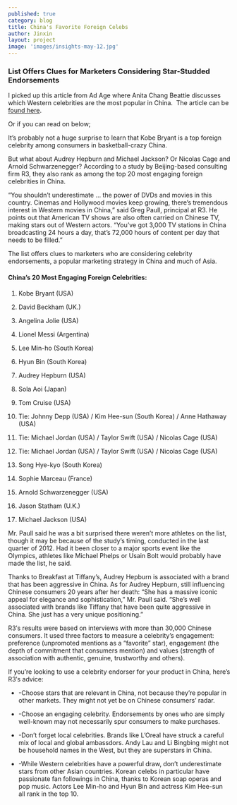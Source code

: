 ```yaml
---
published: true
category: blog
title: China's Favorite Foreign Celebs
author: Jinxin
layout: project
image: 'images/insights-may-12.jpg'
---
```


### List Offers Clues for Marketers Considering Star-Studded Endorsements


I picked up this article from Ad Age where Anita Chang Beattie discusses which Western celebrities are the most popular in China.  The article can be [found here](http://adage.com/article/global-news/favorite-celebrities-china-kobe-nicolas-cage/240652/).



Or if you can read on below;



It’s probably not a huge surprise to learn that Kobe Bryant is a top foreign celebrity among consumers in basketball-crazy China.


But what about Audrey Hepburn and Michael Jackson? Or Nicolas Cage and Arnold Schwarzenegger? According to a study by Beijing-based consulting firm R3, they also rank as among the top 20 most engaging foreign celebrities in China.


“You shouldn’t underestimate … the power of DVDs and movies in this country. Cinemas and Hollywood movies keep growing, there’s tremendous interest in Western movies in China,” said Greg Paull, principal at R3. He points out that American TV shows are also often carried on Chinese TV, making stars out of Western actors. “You’ve got 3,000 TV stations in China broadcasting 24 hours a day, that’s 72,000 hours of content per day that needs to be filled.”


The list offers clues to marketers who are considering celebrity endorsements, a popular marketing strategy in China and much of Asia. 



#### China’s 20 Most Engaging Foreign Celebrities:

1. Kobe Bryant (USA)

1. David Beckham (UK.)

1. Angelina Jolie (USA)

1. Lionel Messi (Argentina)

1. Lee Min-ho (South Korea)

1. Hyun Bin (South Korea)

1. Audrey Hepburn (USA)

1. Sola Aoi (Japan)

1. Tom Cruise (USA)

1. Tie: Johnny Depp (USA) / Kim Hee-sun (South Korea) /  Anne Hathaway (USA)

1. Tie: Michael Jordan (USA) / Taylor Swift (USA) / Nicolas Cage (USA)

1. Tie: Michael Jordan (USA) / Taylor Swift (USA) / Nicolas Cage (USA)

1. Song Hye-kyo (South Korea)

1. Sophie Marceau (France)

1. Arnold Schwarzenegger (USA)

1. Jason Statham (U.K.)

1. Michael Jackson (USA)



Mr. Paull said he was a bit surprised there weren’t more athletes on the list, though it may be because of the study’s timing, conducted in the last quarter of 2012. Had it been closer to a major sports event like the Olympics, athletes like Michael Phelps or Usain Bolt would probably have made the list, he said.


Thanks to Breakfast at Tiffany’s, Audrey Hepburn is associated with a brand that has been aggressive in China.
As for Audrey Hepburn, still influencing Chinese consumers 20 years after her death: “She has a massive iconic appeal for elegance and sophistication,” Mr. Paull said. “She’s well associated with brands like Tiffany that have been quite aggressive in China. She just has a very unique positioning.”


R3′s results were based on interviews with more than 30,000 Chinese consumers. It used three factors to measure a celebrity’s engagement: preference (unpromoted mentions as a “favorite” star), engagement (the depth of commitment that consumers mention) and values (strength of association with authentic, genuine, trustworthy and others).


If you’re looking to use a celebrity endorser for your product in China, here’s R3′s advice:

* -Choose stars that are relevant in China, not because they’re popular in other markets. They might not yet be on Chinese consumers’ radar.

* -Choose an engaging celebrity. Endorsements by ones who are simply well-known may not necessarily spur consumers to make purchases.

* -Don’t forget local celebrities. Brands like L’Oreal have struck a careful mix of local and global ambassdors. Andy Lau and Li Bingbing might not be household names in the West, but they are superstars in China.

* -While Western celebrities have a powerful draw, don’t underestimate stars from other Asian countries. Korean celebs in particular have passionate fan followings in China, thanks to Korean soap operas and pop music. Actors Lee Min-ho and Hyun Bin and actress Kim Hee-sun all rank in the top 10.
